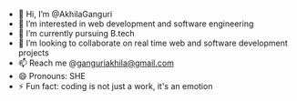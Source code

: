 - 👋 Hi, I’m @AkhilaGanguri
- 👀 I’m interested in web development and software engineering
- 🌱 I’m currently pursuing B.tech 
- 💞️ I’m looking to collaborate on real time web and software development projects
- 📫 Reach me @ganguriakhila@gmail.com
- 😄 Pronouns: SHE
- ⚡ Fun fact: coding is not just a work, it's an emotion

<!---
AkhilaGanguri/AkhilaGanguri is a ✨ special ✨ repository because its `README.md` (this file) appears on your GitHub profile.
You can click the Preview link to take a look at your changes.
--->
